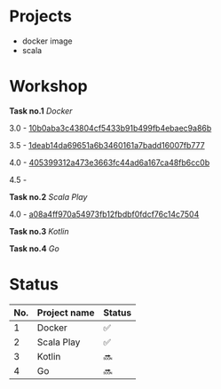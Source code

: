 # Projects

- docker image
- scala 

# Workshop

<b>Task no.1</b> <i>Docker</i>

3.0 - [10b0aba3c43804cf5433b91b499fb4ebaec9a86b](https://github.com/pkuszn/e-biznes/tree/10b0aba3c43804cf5433b91b499fb4ebaec9a86b)

3.5 - [1deab14da69651a6b3460161a7badd16007fb777](https://github.com/pkuszn/e-biznes/tree/1deab14da69651a6b3460161a7badd16007fb777)

4.0 - [405399312a473e3663fc44ad6a167ca48fb6cc0b](https://github.com/pkuszn/e-biznes/tree/405399312a473e3663fc44ad6a167ca48fb6cc0b)

4.5 -

<b>Task no.2</b> <i>Scala Play</i>

4.0 - [a08a4ff970a54973fb12fbdbf0fdcf76c14c7504](https://github.com/pkuszn/e-biznes/tree/a08a4ff970a54973fb12fbdbf0fdcf76c14c7504)

<b>Task no.3</b> <i>Kotlin</i>


<b>Task no.4</b> <i>Go</i>

## 

# Status

| No. | Project name | Status |
|-------------|----------|--------------|
| 1 | Docker | :white_check_mark: |
| 2 | Scala Play | :white_check_mark: |
| 3 | Kotlin | :soon: |
| 4 | Go | :soon: |